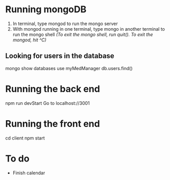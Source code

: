 # Running mongoDB

1. In terminal, type mongod to run the mongo server
2. With mongod running in one terminal, type mongo in another terminal to run the mongo shell
   _(To exit the mongo shell, run quit(). To exit the mongod, hit ^C)_

## Looking for users in the database

mongo
show databases
use myMedManager
db.users.find()

# Running the back end

npm run devStart
Go to localhost://3001

# Running the front end

cd client
npm start

# To do

- Finish calendar
